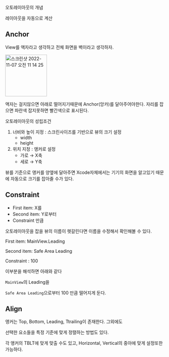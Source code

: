 오토레이아웃의 개념

레이아웃을 자동으로 계산


## Anchor
View를 액자라고 생각하고 전체 화면을 벽이라고 생각하자.

<img width="132" alt="스크린샷 2022-11-07 오전 11 14 25" src="https://user-images.githubusercontent.com/76529148/200213282-481e1bd7-5c5e-4ce9-a4be-b72199f47880.png">


액자는 걸지않으면 아래로 떨어지기때문에 Anchor(앙카)를 달아주어야한다. 자리를 잡으면 파란색 잡지못하면 빨간색으로 표시된다.

오토레이아웃의 성립조건

1. 너비와 높이 지정 : 스크린사이즈를 기반으로 뷰의 크기 설정
    - width
    - height
2. 위치 지정 : 앵커로 설정
    - 가로 → X축
    - 세로 → Y축

뷰를 기준으로 앵커를 양옆에 달아주면 Xcode자체에서는 기기의 화면을 알고있기 때문에 자동으로 크기를 잡아줄 수가 있다.

## Constraint

- First item: X를
- Second item: Y로부터
- Constraint 만큼

오토레이아웃을 잡을 뷰의 이름이 헷갈린다면 이름을 수정해서 확인해볼 수 있다.

First item: MainView.Leading

Second item: Safe Area Leading

Constraint : 100

이부분을 해석하면 아래와 같다

`MainView`의 Leading을 

`Safe Area Leading`으로부터 100 만큼 떨어지게 둔다.

## Align

앵커는 Top, Bottom, Leading, Ttrailing이 존재한다. 그외에도 

선택한 요소들을 특정 기준에 맞게 정렬하는 방법도 있다.

각 앵커의 TBLT에 맞게 맞출 수도 있고, Horizontal, Vertical의 중아에 맞게 설정또한 가능하다.